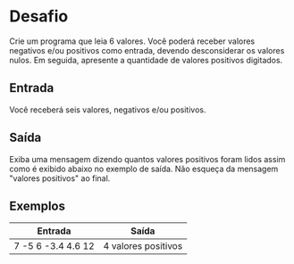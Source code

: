# Desafio
Crie um programa que leia 6 valores. Você poderá receber valores negativos e/ou positivos como entrada, devendo desconsiderar os valores nulos. Em seguida, apresente a quantidade de valores positivos digitados.

## Entrada
Você receberá seis valores, negativos e/ou positivos.

## Saída
Exiba uma mensagem dizendo quantos valores positivos foram lidos assim como é exibido abaixo no exemplo de saída. Não esqueça da mensagem "valores positivos" ao final.

## Exemplos

Entrada   | Saída
--------- | ------
7 -5 6 -3.4 4.6 12 | 4 valores positivos
